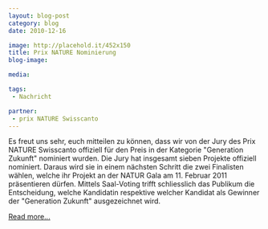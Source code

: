 ```yaml
---
layout: blog-post
category: blog
date: 2010-12-16

image: http://placehold.it/452x150
title: Prix NATURE Nominierung
blog-image: 

media: 

tags:
 - Nachricht

partner:
 - prix NATURE Swisscanto
---
```


Es freut uns sehr, euch mitteilen zu können, dass wir von der Jury des Prix NATURE Swisscanto offiziell für den Preis in der Kategorie "Generation Zukunft" nominiert wurden.
Die Jury hat insgesamt sieben Projekte offiziell nominiert. Daraus wird sie in einem nächsten Schritt die zwei Finalisten wählen, welche ihr Projekt an der NATUR Gala am 11. Februar 2011 präsentieren dürfen. Mittels Saal-Voting trifft schliesslich das Publikum die Entscheidung, welche Kandidatin respektive welcher Kandidat als Gewinner der "Generation Zukunft" ausgezeichnet wird. 

[Read more...][1]

[1]: http://www.natur.ch/veranstaltungen/gala/natur-gala-2011/prix-nature-swisscanto/

